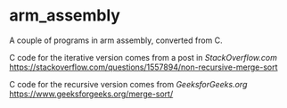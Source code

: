 # arm_assembly
A couple of programs in arm assembly, converted from C.

C code for the iterative version comes from a post in <i>StackOverflow.com</i>
https://stackoverflow.com/questions/1557894/non-recursive-merge-sort

C code for the recursive version comes from <i>GeeksforGeeks.org</i>
https://www.geeksforgeeks.org/merge-sort/
